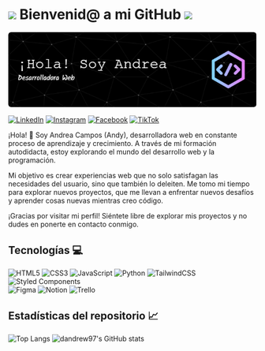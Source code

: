 # <img src="https://media.giphy.com/media/v1.Y2lkPTc5MGI3NjExcWlodHZoYmJmOWg5aTYzcTR6dXR6eW13bjF6ZmFjbWQxaXJ3b2htcSZlcD12MV9pbnRlcm5hbF9naWZfYnlfaWQmY3Q9dHM/yIomjPheQvvbiF9v7A/giphy.gif" width="100"/> Bienvenid@ a mi GitHub  <img src="https://media.giphy.com/media/kAm4u0lhDCmXnugz6p/giphy.gif" width="50"/> 

<!-- Banner -->
<img src="github-header-image (1).png"/>

<!-- Shields Badgets -->
[![LinkedIn](https://img.shields.io/badge/linkedin-%230077B5.svg?style=for-the-badge&logo=linkedin&logoColor=white)](https://www.linkedin.com/in/dandrew97/)
[![Instagram](https://img.shields.io/badge/Instagram-%23E4405F.svg?style=for-the-badge&logo=Instagram&logoColor=white)](https://www.instagram.com/dandrew_97/)
[![Facebook](https://img.shields.io/badge/Facebook-%231877F2.svg?style=for-the-badge&logo=Facebook&logoColor=white)](https://www.facebook.com/andrea.velasquez.3762)
[![TikTok](https://img.shields.io/badge/TikTok-%23000000.svg?style=for-the-badge&logo=TikTok&logoColor=white)](https://www.tiktok.com/@dandrew97)

¡Hola! 👋 Soy Andrea Campos (Andy), desarrolladora web en constante proceso de aprendizaje y crecimiento. A través de mi formación autodidacta, estoy explorando el mundo del desarrollo web y la programación.

Mi objetivo es crear experiencias web que no solo satisfagan las necesidades del usuario, sino que también lo deleiten. Me tomo mi tiempo para explorar nuevos proyectos, que me llevan a enfrentar nuevos desafíos y aprender cosas nuevas mientras creo código.

¡Gracias por visitar mi perfil! Siéntete libre de explorar mis proyectos y no dudes en ponerte en contacto conmigo.

## Tecnologías 💻
<!-- Badges from https://github.com/Ileriayo/markdown-badges -->
![HTML5](https://img.shields.io/badge/html5-%23E34F26.svg?style=for-the-badge&logo=html5&logoColor=white)
![CSS3](https://img.shields.io/badge/css3-%231572B6.svg?style=for-the-badge&logo=css3&logoColor=white)
![JavaScript](https://img.shields.io/badge/javascript-%23323330.svg?style=for-the-badge&logo=javascript&logoColor=%23F7DF1E)
![Python](https://img.shields.io/badge/python-3670A0?style=for-the-badge&logo=python&logoColor=ffdd54)
![TailwindCSS](https://img.shields.io/badge/tailwindcss-%2338B2AC.svg?style=for-the-badge&logo=tailwind-css&logoColor=white)
![Styled Components](https://img.shields.io/badge/styled--components-DB7093?style=for-the-badge&logo=styled-components&logoColor=white)<br/>
![Figma](https://img.shields.io/badge/figma-%23F24E1E.svg?style=for-the-badge&logo=figma&logoColor=white)
![Notion](https://img.shields.io/badge/Notion-%23000000.svg?style=for-the-badge&logo=notion&logoColor=white)
![Trello](https://img.shields.io/badge/Trello-%23026AA7.svg?style=for-the-badge&logo=Trello&logoColor=white)


## Estadísticas del repositorio 📈
![Top Langs](https://github-readme-stats.vercel.app/api/top-langs/?username=dandrew97&layout=compact&theme=dark) ![dandrew97's GitHub stats](https://github-readme-stats.vercel.app/api?username=dandrew97&show_icons=true&theme=dark)